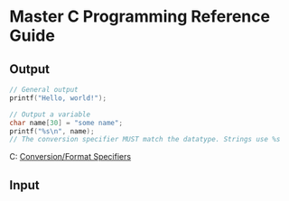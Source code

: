 # Master C Programming Reference Guide

## Output
```C
// General output
printf("Hello, world!");

// Output a variable
char name[30] = "some name";
printf("%s\n", name);      
// The conversion specifier MUST match the datatype. Strings use %s
```
C: [Conversion/Format Specifiers](https://aticleworld.com/format-specifiers-in-c/)
## Input
